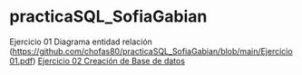 # practicaSQL_SofiaGabian

Ejercicio 01 Diagrama entidad relación (https://github.com/chofas80/practicaSQL_SofiaGabian/blob/main/Ejercicio01.pdf)
[Ejercicio 02 Creación de Base de datos](https://github.com/chofas80/practicaSQL_SofiaGabian/blob/main/Ejercicio02.sql)
